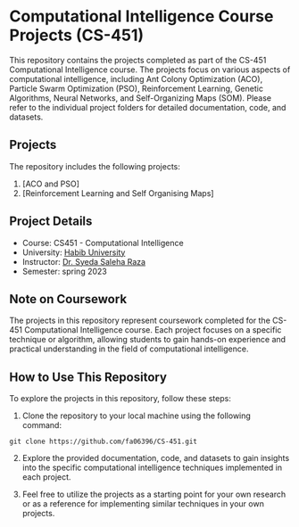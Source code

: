 # Computational Intelligence Course Projects (CS-451)

This repository contains the projects completed as part of the CS-451 Computational Intelligence course. The projects focus on various aspects of computational intelligence, including Ant Colony Optimization (ACO), Particle Swarm Optimization (PSO), Reinforcement Learning, Genetic Algorithms, Neural Networks, and Self-Organizing Maps (SOM). Please refer to the individual project folders for detailed documentation, code, and datasets.

## Projects

The repository includes the following projects:

1. [ACO and PSO]
2. [Reinforcement Learning and Self Organising Maps]


## Project Details

- Course: CS451 - Computational Intelligence
- University: [Habib University](https://www.habib.edu.pk)
- Instructor: [Dr. Syeda Saleha Raza](https://habib.edu.pk/SSE/syeda-saleha/)
- Semester: spring 2023

## Note on Coursework

The projects in this repository represent coursework completed for the CS-451 Computational Intelligence course. Each project focuses on a specific technique or algorithm, allowing students to gain hands-on experience and practical understanding in the field of computational intelligence.

## How to Use This Repository

To explore the projects in this repository, follow these steps:

1. Clone the repository to your local machine using the following command:

  ```git clone https://github.com/fa06396/CS-451.git```

2. Explore the provided documentation, code, and datasets to gain insights into the specific computational intelligence techniques implemented in each project.

3. Feel free to utilize the projects as a starting point for your own research or as a reference for implementing similar techniques in your own projects.
